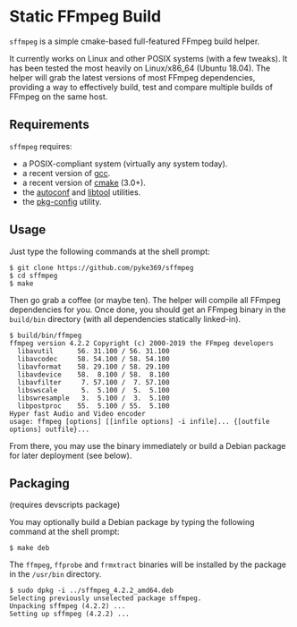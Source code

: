 # Static FFmpeg Build
`sffmpeg` is a simple cmake-based full-featured FFmpeg build helper.

It currently works on Linux and other POSIX systems (with a few tweaks). It has been tested the most heavily on Linux/x86_64
(Ubuntu 18.04).  The helper will grab the latest versions of most FFmpeg dependencies, providing a way to effectively build,
test and compare multiple builds of FFmpeg on the same host.

## Requirements
`sffmpeg` requires:

- a POSIX-compliant system (virtually any system today).
- a recent version of [gcc](http://gcc.gnu.org/).
- a recent version of [cmake](http://www.cmake.org/) (3.0+).
- the [autoconf](http://www.gnu.org/software/autoconf/) and [libtool](http://www.gnu.org/software/libtool/) utilities.
- the [pkg-config](http://www.freedesktop.org/wiki/Software/pkg-config) utility.

## Usage
Just type the following commands at the shell prompt:

    $ git clone https://github.com/pyke369/sffmpeg
    $ cd sffmpeg
    $ make

Then go grab a coffee (or maybe ten). The helper will compile all FFmpeg dependencies for you. Once done, you should get an
FFmpeg binary in the `build/bin` directory (with all dependencies statically linked-in).
```
$ build/bin/ffmpeg
ffmpeg version 4.2.2 Copyright (c) 2000-2019 the FFmpeg developers
  libavutil      56. 31.100 / 56. 31.100
  libavcodec     58. 54.100 / 58. 54.100
  libavformat    58. 29.100 / 58. 29.100
  libavdevice    58.  8.100 / 58.  8.100
  libavfilter     7. 57.100 /  7. 57.100
  libswscale      5.  5.100 /  5.  5.100
  libswresample   3.  5.100 /  3.  5.100
  libpostproc    55.  5.100 / 55.  5.100
Hyper fast Audio and Video encoder
usage: ffmpeg [options] [[infile options] -i infile]... {[outfile options] outfile}...
```
From there, you may use the binary immediately or build a Debian package for later deployment (see below).

## Packaging
(requires devscripts package)

You may optionally build a Debian package by typing the following command at the shell prompt:
```
$ make deb
```

The `ffmpeg`, `ffprobe` and `frmxtract` binaries will be installed by the package in the `/usr/bin` directory.
```
$ sudo dpkg -i ../sffmpeg_4.2.2_amd64.deb
Selecting previously unselected package sffmpeg.
Unpacking sffmpeg (4.2.2) ...
Setting up sffmpeg (4.2.2) ...
```
